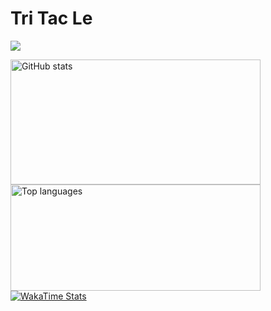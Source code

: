 # Tri Tac Le
<p align="left">
  <a href="https://www.linkedin.com/in/tri-tac-le-a918a2236/">
    <img src="https://img.shields.io/badge/LinkedIn-0077B5?style=for-the-badge&logo=linkedin&logoColor=white"/>
  </a>
</p>

<a href="https://github.com/TriTacLe/TriTacLe">
  <img height="200" width="400" align="center" 
       src="https://github-readme-stats.vercel.app/api?username=TriTacLe&show_icons=true&theme=radical" 
       alt="GitHub stats"/>
</a>

<a href="https://github.com/TriTacLe/TriTacLe">
  <img height="170" width="400" align="center" 
       src="https://github-readme-stats.vercel.app/api/top-langs/?username=TriTacLe&hide_progress=true&theme=radical" 
       alt="Top languages"/>
</a>

<a href="https://wakatime.com/@TriTacLe">
  <img align="center" 
       src="https://github-readme-stats.vercel.app/api/wakatime?username=TriTacLe&layout=compact&theme=radical&hide_border=true&hide=other" 
       alt="WakaTime Stats"/>
</a>


